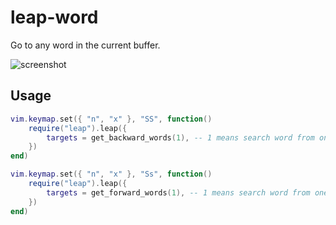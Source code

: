 # leap-word

Go to any word in the current buffer.

![screenshot](https://github.com/yutkat/img/assets/8683947/9363e2da-62a2-457b-b1dc-545ea0d8a960)

## Usage

```lua
vim.keymap.set({ "n", "x" }, "SS", function()
	require("leap").leap({
		targets = get_backward_words(1), -- 1 means search word from one line up
	})
end)

vim.keymap.set({ "n", "x" }, "Ss", function()
	require("leap").leap({
		targets = get_forward_words(1), -- 1 means search word from one line down
	})
end)
```
